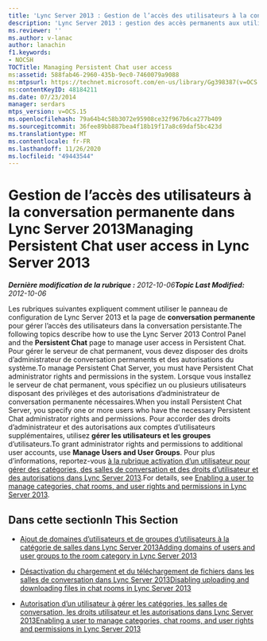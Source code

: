 ```yaml
---
title: 'Lync Server 2013 : Gestion de l’accès des utilisateurs à la conversation permanente'
description: 'Lync Server 2013 : gestion des accès permanents aux utilisateurs de chat.'
ms.reviewer: ''
ms.author: v-lanac
author: lanachin
f1.keywords:
- NOCSH
TOCTitle: Managing Persistent Chat user access
ms:assetid: 588fab46-2960-435b-9ec0-7460079a9088
ms:mtpsurl: https://technet.microsoft.com/en-us/library/Gg398387(v=OCS.15)
ms:contentKeyID: 48184211
ms.date: 07/23/2014
manager: serdars
mtps_version: v=OCS.15
ms.openlocfilehash: 79a64b4c58b3072e95908ce32f967b6ca277b409
ms.sourcegitcommit: 36fee89bb887bea4f18b19f17a8c69daf5bc423d
ms.translationtype: MT
ms.contentlocale: fr-FR
ms.lasthandoff: 11/26/2020
ms.locfileid: "49443544"
---
```

# <a name="managing-persistent-chat-user-access-in-lync-server-2013"></a><span data-ttu-id="1a372-103">Gestion de l’accès des utilisateurs à la conversation permanente dans Lync Server 2013</span><span class="sxs-lookup"><span data-stu-id="1a372-103">Managing Persistent Chat user access in Lync Server 2013</span></span>

<div data-xmlns="http://www.w3.org/1999/xhtml">

<div class="topic" data-xmlns="http://www.w3.org/1999/xhtml" data-msxsl="urn:schemas-microsoft-com:xslt" data-cs="https://msdn.microsoft.com/">

<div data-asp="https://msdn2.microsoft.com/asp">



</div>

<div id="mainSection">

<div id="mainBody"><span data-ttu-id="1a372-104">

<span> </span></span><span class="sxs-lookup"><span data-stu-id="1a372-104">

<span> </span></span></span>

<span data-ttu-id="1a372-105">_**Dernière modification de la rubrique :** 2012-10-06_</span><span class="sxs-lookup"><span data-stu-id="1a372-105">_**Topic Last Modified:** 2012-10-06_</span></span>

<span data-ttu-id="1a372-106">Les rubriques suivantes expliquent comment utiliser le panneau de configuration de Lync Server 2013 et la page de **conversation permanente** pour gérer l’accès des utilisateurs dans la conversation persistante.</span><span class="sxs-lookup"><span data-stu-id="1a372-106">The following topics describe how to use the Lync Server 2013 Control Panel and the **Persistent Chat** page to manage user access in Persistent Chat.</span></span> <span data-ttu-id="1a372-107">Pour gérer le serveur de chat permanent, vous devez disposer des droits d’administrateur de conversation permanents et des autorisations du système.</span><span class="sxs-lookup"><span data-stu-id="1a372-107">To manage Persistent Chat Server, you must have Persistent Chat administrator rights and permissions in the system.</span></span> <span data-ttu-id="1a372-108">Lorsque vous installez le serveur de chat permanent, vous spécifiez un ou plusieurs utilisateurs disposant des privilèges et des autorisations d’administrateur de conversation permanente nécessaires.</span><span class="sxs-lookup"><span data-stu-id="1a372-108">When you install Persistent Chat Server, you specify one or more users who have the necessary Persistent Chat administrator rights and permissions.</span></span> <span data-ttu-id="1a372-109">Pour accorder des droits d’administrateur et des autorisations aux comptes d’utilisateurs supplémentaires, utilisez **gérer les utilisateurs et les groupes** d’utilisateurs.</span><span class="sxs-lookup"><span data-stu-id="1a372-109">To grant administrator rights and permissions to additional user accounts, use **Manage Users and User Groups**.</span></span> <span data-ttu-id="1a372-110">Pour plus d’informations, reportez-vous [à la rubrique activation d’un utilisateur pour gérer des catégories, des salles de conversation et des droits d’utilisateur et des autorisations dans Lync Server 2013](lync-server-2013-enabling-a-user-to-manage-categories-chat-rooms-and-user-rights-and-permissions.md).</span><span class="sxs-lookup"><span data-stu-id="1a372-110">For details, see [Enabling a user to manage categories, chat rooms, and user rights and permissions in Lync Server 2013](lync-server-2013-enabling-a-user-to-manage-categories-chat-rooms-and-user-rights-and-permissions.md).</span></span>

<div>

## <a name="in-this-section"></a><span data-ttu-id="1a372-111">Dans cette section</span><span class="sxs-lookup"><span data-stu-id="1a372-111">In This Section</span></span>

  - [<span data-ttu-id="1a372-112">Ajout de domaines d’utilisateurs et de groupes d’utilisateurs à la catégorie de salles dans Lync Server 2013</span><span class="sxs-lookup"><span data-stu-id="1a372-112">Adding domains of users and user groups to the room category in Lync Server 2013</span></span>](lync-server-2013-adding-domains-of-users-and-user-groups-to-the-room-category.md)

  - [<span data-ttu-id="1a372-113">Désactivation du chargement et du téléchargement de fichiers dans les salles de conversation dans Lync Server 2013</span><span class="sxs-lookup"><span data-stu-id="1a372-113">Disabling uploading and downloading files in chat rooms in Lync Server 2013</span></span>](lync-server-2013-disabling-uploading-and-downloading-files-in-chat-rooms.md)

  - [<span data-ttu-id="1a372-114">Autorisation d’un utilisateur à gérer les catégories, les salles de conversation, les droits utilisateur et les autorisations dans Lync Server 2013</span><span class="sxs-lookup"><span data-stu-id="1a372-114">Enabling a user to manage categories, chat rooms, and user rights and permissions in Lync Server 2013</span></span>](lync-server-2013-enabling-a-user-to-manage-categories-chat-rooms-and-user-rights-and-permissions.md)

<span data-ttu-id="1a372-115"></div>

</div>

<span> </span>

</div>

</div>

</span><span class="sxs-lookup"><span data-stu-id="1a372-115"></div>

</div>

<span> </span>

</div>

</div>

</span></span></div>

